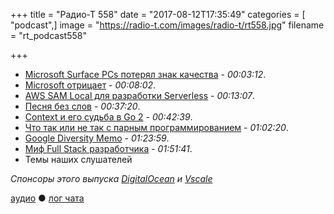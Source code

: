 +++
title = "Радио-Т 558"
date = "2017-08-12T17:35:49"
categories = [ "podcast",]
image = "https://radio-t.com/images/radio-t/rt558.jpg"
filename = "rt_podcast558"

+++

- [Microsoft Surface PCs потерял знак качества](https://www.theverge.com/circuitbreaker/2017/8/10/16125294/microsoft-surface-consumer-reports-hardware-freezing-shutdowns-problems) - *00:03:12*.
- [Microsoft отрицает](https://www.engadget.com/2017/08/10/microsoft-surface-reliability-consumer-reports/) - *00:08:02*.
- [AWS SAM Local для разработки Serverless](https://aws.amazon.com/blogs/aws/new-aws-sam-local-beta-build-and-test-serverless-applications-locally/) - *00:13:07*.
- [Песня без слов](https://www.engadget.com/2017/08/10/silent-10-minute-song-itunes-car-stereo-trick/) - *00:37:20*.
- [Context и его судьба в Go 2](https://faiface.github.io/post/context-should-go-away-go2/) - *00:42:39*.
- [Что так или не так с парным программированием](https://dev.to/mortoray/why-im-not-a-fan-of-pair-programming) - *01:02:20*.
- [Google Diversity Memo](https://diversitymemo.com/) - *01:23:59*.
- [Миф Full Stack разработчика](https://www.themartec.com/insidelook/full-stack-developer-myth) - *01:51:41*.
- Темы наших слушателей

*Спонсоры этого выпуска [DigitalOcean](https://www.digitalocean.com) и [Vscale](http://bit.ly/radio-t_vscale)*


[аудио](http://cdn.radio-t.com/rt_podcast558.mp3) ● [лог чата](http://chat.radio-t.com/logs/radio-t-558.html)
<audio src="http://cdn.radio-t.com/rt_podcast558.mp3" preload="none"></audio>
